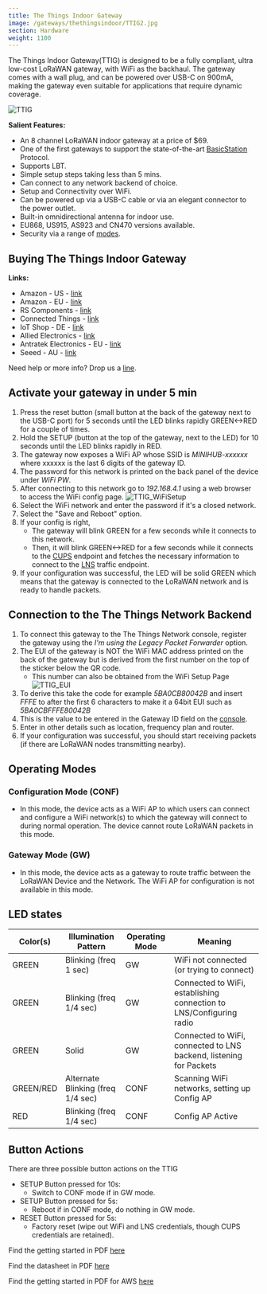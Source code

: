 ```yaml
---
title: The Things Indoor Gateway
image: /gateways/thethingsindoor/TTIG2.jpg
section: Hardware
weight: 1100
---
```


The Things Indoor Gateway(TTIG) is designed to be a fully compliant, ultra low-cost LoRaWAN gateway, with WiFi as the backhaul. The gateway comes with a wall plug, and can be powered over USB-C on 900mA, making the gateway even suitable for applications that require dynamic coverage.


![TTIG](TTIG2.jpg)

**Salient Features:**
* An 8 channel LoRaWAN indoor gateway at a price of $69. 
* One of the first gateways to support the state-of-the-art [BasicStation](https://doc.sm.tc/station/) Protocol.
* Supports LBT.
* Simple setup steps taking less than 5 mins.
* Can connect to any network backend of choice.
* Setup and Connectivity over WiFi.
* Can be powered up via a USB-C cable or via an elegant connector to the power outlet.
* Built-in omnidirectional antenna for indoor use.
* EU868, US915, AS923 and CN470 versions available.
* Security via a range of [modes](https://doc.sm.tc/station/authmodes.html).

## Buying The Things Indoor Gateway

**Links:**
* Amazon - US - [link](https://www.amazon.com/dp/B08L6BWNJR)
* Amazon - EU - [link](https://www.amazon.de/dp/B08KXMMC1P)
* RS Components - [link](https://uk.rs-online.com/web/p/radio-frequency-development-kits/1843981/)
* Connected Things - [link](https://connectedthings.store/gb/lorawan-gateways/the-things-indoor-gateway-868-mhz.html)
* IoT Shop - DE - [link](https://iot-shop.de/produkt/the-things-indoor-gateway)
* Allied Electronics - [link](https://www.alliedelec.com/product/rs-components-uk/ttig-915/71600476/)
* Antratek Electronics - EU - [link](https://www.antratek.com/the-things-indoor-gateway)
* Seeed - AU - [link](https://www.seeedstudio.com/The-Things-Indoor-Gateway-AU-p-4711.html)

Need help or more info? Drop us a [line](mailto:hardware@thethingsindustries.com).

## Activate your gateway in under 5 min

1. Press the reset button (small button at the back of the gateway next to the USB-C port) for 5 seconds until the LED blinks rapidly GREEN<->RED for a couple of times.
2. Hold the SETUP (button at the top of the gateway, next to the LED) for 10 seconds until the LED blinks rapidly in RED.
3. The gateway now exposes a WiFi AP whose SSID is *MINIHUB-xxxxxx* where xxxxxx is the last 6 digits of the gateway ID.
4. The password for this network is printed on the back panel of the device under *WiFi PW*.
5. After connecting to this network go to *192.168.4.1* using a web browser to access the WiFi config page.
![TTIG_WiFiSetup](TTIG_WiFiSetup.jpg)
6. Select the WiFi network and enter the password if it's a closed network.
7. Select the "Save and Reboot" option.
8. If your config is right, 
   * The gateway will blink GREEN for a few seconds while it connects to this network.
   * Then, it will blink GREEN<->RED for a few seconds while it connects to the [CUPS](https://doc.sm.tc/station/cupsproto.html) endpoint and fetches the necessary information to connect to the [LNS](https://doc.sm.tc/station/tcproto.html) traffic endpoint.
9.  If your configuration was successful, the LED will be solid GREEN which means that the gateway is connected to the LoRaWAN network and is ready to handle packets.


## Connection to the The Things Network Backend

1. To connect this gateway to the The Things Network console, register the gateway using the *I'm using the Legacy Packet Forwarder* option. 
2. The EUI of the gateway is NOT the WiFi MAC address printed on the back of the gateway but is derived from the first number on the top of the sticker below the QR code.
   * This number can also be obtained from the WiFi Setup Page
    ![TTIG_EUI](TTIG_EUI.jpg)
3. To derive this take the code for example *5BA0CB80042B* and insert *FFFE* to after the first 6 characters to make it a 64bit EUI such as *5BA0CBFFFE80042B*
4. This is the value to be entered in the Gateway ID field on the [console](https://console.thethingsnetwork.org).
5. Enter in other details such as location, frequency plan and router.
6. If your configuration was successful, you should start receiving packets (if there are LoRaWAN nodes transmitting nearby).


## Operating Modes

### Configuration Mode (CONF)

* In this mode, the device acts as a WiFi AP to which users can connect and configure a WiFi network(s) to which the gateway will connect to during normal operation. The device cannot route LoRaWAN packets in this mode.

### Gateway Mode (GW)

* In this mode, the device acts as a gateway to route traffic between the LoRaWAN Device and the Network. The WiFi AP for configuration is not available in this mode.


## LED states

|Color(s) | Illumination Pattern |Operating Mode | Meaning|
|---|---|---|---| 
|GREEN|Blinking (freq 1 sec)|GW| WiFi not connected (or trying to connect)|
|GREEN|Blinking (freq 1/4 sec)|GW| Connected to WiFi, establishing connection to LNS/Configuring radio|
|GREEN|Solid|GW| Connected to WiFi, connected to LNS backend, listening for Packets|
|GREEN/RED|Alternate Blinking (freq 1/4 sec)|CONF| Scanning WiFi networks, setting up Config AP|
|RED|Blinking (freq 1/4 sec)|CONF| Config AP Active|

## Button Actions

There are three possible button actions on the TTIG
* SETUP Button pressed for 10s: 
  * Switch to CONF mode if in GW mode.
* SETUP Button pressed for 5s:
  * Reboot if in CONF mode, do nothing in GW mode.
* RESET Button pressed for 5s:
  * Factory reset (wipe out WiFi and LNS credentials, though CUPS credentials are retained).


Find the getting started in PDF [here](Getting_Started_TTIG.pdf)

Find the datasheet in PDF [here](TTIG_datasheet.pdf)

Find the getting started in PDF for AWS [here](Getting_Started_TTIG_AWS.pdf)

